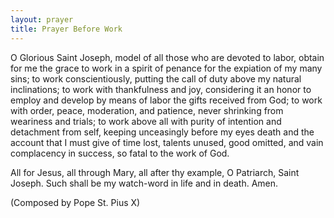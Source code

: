 ```yaml
---
layout: prayer
title: Prayer Before Work
---
```

O Glorious Saint Joseph, model of all those who are devoted to labor, obtain for me the grace to work in a spirit of penance for the expiation of my many sins; to work conscientiously, putting the call of duty above my natural inclinations; to work with thankfulness and joy, considering it an honor to employ and develop by means of labor the gifts received from God; to work with order, peace, moderation, and patience, never shrinking from weariness and trials; to work above all with purity of intention and detachment from self, keeping unceasingly before my eyes death and the account that I must give of time lost, talents unused, good omitted, and vain complacency in success, so fatal to the work of God.  

All for Jesus, all through Mary, all after thy example, O Patriarch, Saint Joseph. Such shall be my watch-word in life and in death. Amen.  

(Composed by Pope St. Pius X)